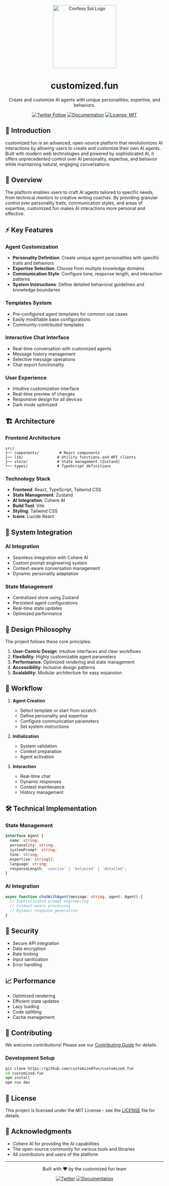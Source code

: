 <div align="center">
  <img src="https://github.com/user-attachments/assets/e2e94015-e7a8-4b1b-9de8-6c79f708c9ce" alt="Confess Sol Logo" width="200" />
  <h1>customized.fun</h1>
  <p>Create and customize AI agents with unique personalities, expertise, and behaviors.</p>

  [![Twitter Follow](https://img.shields.io/twitter/follow/customizedotfun?style=social)](https://x.com/customizedotfun)
  [![Documentation](https://img.shields.io/badge/docs-gitbook-blue)](https://customized-fun.gitbook.io/customized.fun/)
  [![License: MIT](https://img.shields.io/badge/License-MIT-yellow.svg)](https://opensource.org/licenses/MIT)
</div>





## 🌟 Introduction

customized.fun is an advanced, open-source platform that revolutionizes AI interactions by allowing users to create and customize their own AI agents. Built with modern web technologies and powered by sophisticated AI, it offers unprecedented control over AI personality, expertise, and behavior while maintaining natural, engaging conversations.

## 🎯 Overview

The platform enables users to craft AI agents tailored to specific needs, from technical mentors to creative writing coaches. By providing granular control over personality traits, communication styles, and areas of expertise, customized.fun makes AI interactions more personal and effective.

## ⚡ Key Features

### Agent Customization
- **Personality Definition**: Create unique agent personalities with specific traits and behaviors
- **Expertise Selection**: Choose from multiple knowledge domains
- **Communication Style**: Configure tone, response length, and interaction patterns
- **System Instructions**: Define detailed behavioral guidelines and knowledge boundaries

### Templates System
- Pre-configured agent templates for common use cases
- Easily modifiable base configurations
- Community-contributed templates

### Interactive Chat Interface
- Real-time conversation with customized agents
- Message history management
- Selective message operations
- Chat export functionality

### User Experience
- Intuitive customization interface
- Real-time preview of changes
- Responsive design for all devices
- Dark mode optimized

## 🏗️ Architecture

### Frontend Architecture
```
src/
├── components/         # React components
├── lib/               # Utility functions and API clients
├── store/             # State management (Zustand)
└── types/             # TypeScript definitions
```

### Technology Stack
- **Frontend**: React, TypeScript, Tailwind CSS
- **State Management**: Zustand
- **AI Integration**: Cohere AI
- **Build Tool**: Vite
- **Styling**: Tailwind CSS
- **Icons**: Lucide React

## 🔧 System Integration

### AI Integration
- Seamless integration with Cohere AI
- Custom prompt engineering system
- Context-aware conversation management
- Dynamic personality adaptation

### State Management
- Centralized store using Zustand
- Persistent agent configurations
- Real-time state updates
- Optimized performance

## 🎨 Design Philosophy

The project follows these core principles:
1. **User-Centric Design**: Intuitive interfaces and clear workflows
2. **Flexibility**: Highly customizable agent parameters
3. **Performance**: Optimized rendering and state management
4. **Accessibility**: Inclusive design patterns
5. **Scalability**: Modular architecture for easy expansion

## 🔄 Workflow

1. **Agent Creation**
   - Select template or start from scratch
   - Define personality and expertise
   - Configure communication parameters
   - Set system instructions

2. **Initialization**
   - System validation
   - Context preparation
   - Agent activation

3. **Interaction**
   - Real-time chat
   - Dynamic responses
   - Context maintenance
   - History management

## 🛠️ Technical Implementation

### State Management
```typescript
interface Agent {
  name: string;
  personality: string;
  systemPrompt: string;
  tone: string;
  expertise: string[];
  language: string;
  responseLength: 'concise' | 'balanced' | 'detailed';
}
```

### AI Integration
```typescript
async function chatWithAgent(message: string, agent: Agent) {
  // Sophisticated prompt engineering
  // Context-aware processing
  // Dynamic response generation
}
```

## 🔐 Security

- Secure API integration
- Data encryption
- Rate limiting
- Input sanitization
- Error handling

## 📈 Performance

- Optimized rendering
- Efficient state updates
- Lazy loading
- Code splitting
- Cache management

## 🤝 Contributing

We welcome contributions! Please see our [Contributing Guide](CONTRIBUTING.md) for details.

### Development Setup
```bash
git clone https://github.com/customizedfun/customized.fun
cd customized.fun
npm install
npm run dev
```

## 📄 License

This project is licensed under the MIT License - see the [LICENSE](LICENSE) file for details.

## 🌟 Acknowledgments

- Cohere AI for providing the AI capabilities
- The open-source community for various tools and libraries
- All contributors and users of the platform

---

<div align="center">
  <p>Built with ❤️ by the customized.fun team</p>
  
  [![Twitter](https://img.shields.io/badge/Twitter-1DA1F2?style=for-the-badge&logo=twitter&logoColor=white)](https://x.com/customizedotfun)
  [![Documentation](https://img.shields.io/badge/Documentation-000000?style=for-the-badge&logo=gitbook&logoColor=white)](https://customized-fun.gitbook.io/customized.fun/)
</div>
